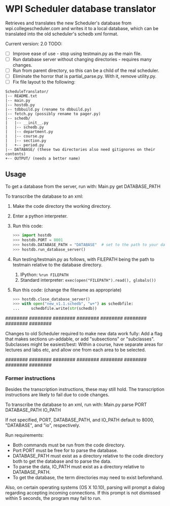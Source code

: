 # WPI Scheduler database translator #

Retrieves and translates the new Scheduler's database from wpi.collegescheduler.com and writes it to a local database, which can be translated into the old scheduler's schedb xml format.

Current version: 2.0
TODO:

  * [ ] Improve ease of use - stop using testmain.py as the main file.
  * [ ] Run database server without changing directories - requires many changes.
  * [ ] Run from parent directory, so this can be a child of the real scheduler.
  * [ ] Eliminate the horror that is partial_parse.py. With it, remove utility.py.
  * [ ] Fix file layout to the following:
```
ScheduleTranslator/
|-- README.txt
|-- main.py
|-- hostdb.py
|-- tdbbuild.py (rename to dbbuild.py)
|-- fetch.py (possibly rename to pager.py)
|-- schedb/
|   |-- __init__.py
|   |-- schedb.py
|   |-- department.py
|   |-- course.py
|   |-- section.py
|   +-- period.py
|-- DATABASE/ (these two directories also need gitignores on their contents)
+-- OUTPUT/ (needs a better name)
```
## Usage ##

To get a database from the server, run with:
    Main.py get DATABASE_PATH

To transcribe the database to an xml:

 1. Make the code directory the working directory.
 2. Enter a python interpreter.
 3. Run this code:
    ```python
	>>> import hostdb
	>>> hostdb.PORT = 8001
	>>> hostdb.DATABASE_PATH = "DATABASE"  # set to the path to your database dir
	>>> hostdb.run_database_server()
	```
 4. Run testing/testmain.py as follows, with FILEPATH being the path to testmain
   relative to the database directory.
    1. IPython: `%run FILEPATH`
    2. Standard interpreter: `exec(open("FILEPATH").read(), globals())`

 5. Run this code: (change the filename as appropriate)
	```python
	>>> hostdb.close_database_server()
	>>> with open("new_v1.1.schedb", "w+") as schedbfile:
	...     schedbfile.write(str(schedb))
	```

######## ######## ######## ######## ######## ######## ######## ########

Changes to old Scheduler required to make new data work fully:
Add a flag that makes sections un-addable, or add "subsections" or "subclasses".
Subclasses might be easiest/best: Within a course, have separate areas for lectures and labs etc, and allow one from each area to be selected.

######## ######## ######## ######## ######## ######## ######## ########


### Former instructions ###

Besides the transcription instructions, these may still
hold. The transcription instructions are likely to fail due to code changes.

To transcribe the database to an xml, run with:
Main.py parse PORT DATABASE\_PATH IO\_PATH

If not specified, PORT, DATABASE\_PATH, and IO\_PATH default to 8000,
"DATABASE", and "io", respectively.

Run requirements:

  * Both commands must be run from the code directory.
  * Port PORT must be free for to parse the database.
  * DATABASE\_PATH must exist as a directory relative to the code directory both to get the database and to parse the data.
  * To parse the data, IO\_PATH must exist as a directory relative to DATABASE\_PATH.
  * To get the database, the term directories may need to exist beforehand.

Also, on certain operating systems (OS X 10.10), parsing will prompt a dialog
regarding accepting incoming connections. If this prompt is not dismissed
within 5 seconds, the program may fail to run.
